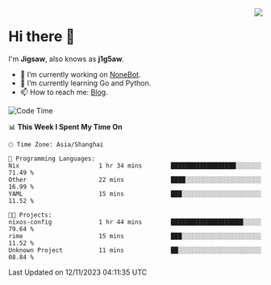 <a href="#">
  <img align="right" src="https://github-readme-stats.vercel.app/api?username=j1g5awi&count_private=true&show_icons=true&title_color=80070B&text_color=B3B3B3&bg_color=212121&icon_color=80070B" />
</a>

# Hi there 👋

I'm **Jigsaw**, also knows as **j1g5aw**.

- 🔭 I’m currently working on [NoneBot](https://github.com/nonebot).
- 🌱 I’m currently learning Go and Python.
- 📫 How to reach me: [Blog](https://blog.maddestroyer.xyz/).

<!--START_SECTION:waka-->
![Code Time](http://img.shields.io/badge/Code%20Time-1%2C297%20hrs%2012%20mins-blue)

📊 **This Week I Spent My Time On** 

```text
🕑︎ Time Zone: Asia/Shanghai

💬 Programming Languages: 
Nix                      1 hr 34 mins        ██████████████████░░░░░░░   71.49 % 
Other                    22 mins             ████░░░░░░░░░░░░░░░░░░░░░   16.99 % 
YAML                     15 mins             ███░░░░░░░░░░░░░░░░░░░░░░   11.52 % 

🐱‍💻 Projects: 
nixos-config             1 hr 44 mins        ████████████████████░░░░░   79.64 % 
rime                     15 mins             ███░░░░░░░░░░░░░░░░░░░░░░   11.52 % 
Unknown Project          11 mins             ██░░░░░░░░░░░░░░░░░░░░░░░   08.84 % 
```


 Last Updated on 12/11/2023 04:11:35 UTC
<!--END_SECTION:waka-->
